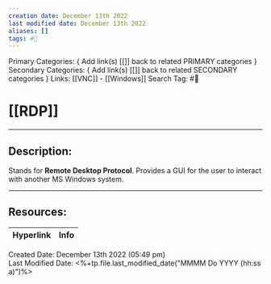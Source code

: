 ```yaml
---
creation date: December 13th 2022
last modified date: December 13th 2022
aliases: []
tags: #📕
---
```


Primary Categories: { Add link(s) [[]] back to related PRIMARY categories }
Secondary Categories:  { Add link(s) [[]] back to related SECONDARY categories }
Links: [[VNC]] - [[Windows]]
Search Tag: #📕  

# [[RDP]]  
___

## Description:  
Stands for **Remote Desktop Protocol**. Provides a GUI for the user to interact with another MS Windows system.



___

## Resources:

| Hyperlink | Info |
| --------- | ---- |


Created Date: December 13th 2022 (05:49 pm)  
Last Modified Date: <%+tp.file.last_modified_date("MMMM Do YYYY (hh:ss a)")%>
